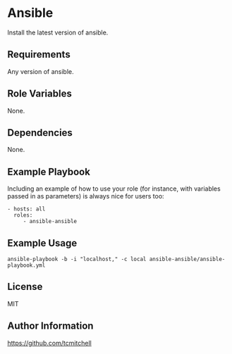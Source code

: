 Ansible
=========

Install the latest version of ansible.

Requirements
------------

Any version of ansible.

Role Variables
--------------

None.

Dependencies
------------

None.

Example Playbook
----------------

Including an example of how to use your role (for instance, with variables passed in as parameters) is always nice for users too:

    - hosts: all
      roles:
         - ansible-ansible

Example Usage
-------------

```shell
ansible-playbook -b -i "localhost," -c local ansible-ansible/ansible-playbook.yml
```

License
-------

MIT

Author Information
------------------

https://github.com/tcmitchell

